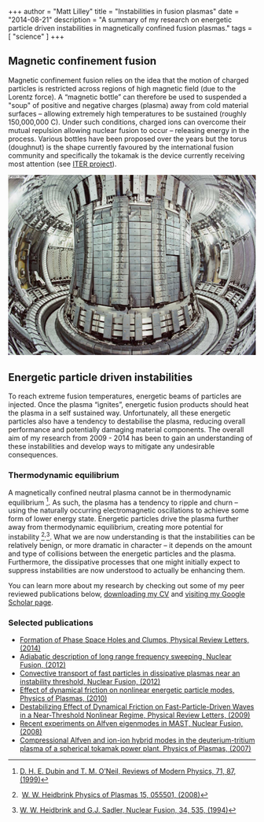 +++
author = "Matt Lilley"
title = "Instabilities in fusion plasmas"
date = "2014-08-21"
description = "A summary of my research on energetic particle driven instabilities in magnetically confined fusion plasmas."
tags = [
    "science"
]
+++

## Magnetic confinement fusion

Magnetic confinement fusion relies on the idea that the motion of charged particles is restricted across regions of high magnetic field (due to the Lorentz force). A “magnetic bottle” can therefore be used to suspended a "soup" of positive and negative charges (plasma) away from cold material surfaces – allowing extremely high temperatures to be sustained (roughly 150,000,000 C).  Under such conditions, charged ions can overcome their mutual repulsion allowing nuclear fusion to occur – releasing energy in the process.  Various bottles have been proposed over the years but the torus (doughnut) is the shape currently favoured by the international fusion community and specifically the tokamak is the device currently receiving most attention (see [ITER project](https://en.wikipedia.org/wiki/ITER)).

![JET Tokamak](JET.jpg "JET – the world’s most powerful tokamak, in Culham, UK")

## Energetic particle driven instabilities

To reach extreme fusion temperatures, energetic beams of particles are injected. Once the plasma “ignites”, energetic fusion products should heat the plasma in a self sustained way. Unfortunately, all these energetic particles also have a tendency to destabilise the plasma, reducing overall performance and potentially damaging material components. The overall aim of my research from 2009 - 2014 has been to gain an understanding of these instabilities and develop ways to mitigate any undesirable consequences.

### Thermodynamic equilibrium
A magnetically confined neutral plasma cannot be in thermodynamic equilibrium [^1]. As such, the plasma has a tendency to ripple and churn – using the naturally occurring electromagnetic oscillations to achieve some form of lower energy state. Energetic particles drive the plasma further away from thermodynamic equilibrium, creating more potential for instability [^2]<sup>,</sup>[^3]. What we are now understanding is that the instabilities can be relatively benign, or more dramatic in character – it depends on the amount and type of collisions between the energetic particles and the plasma. Furthermore, the dissipative processes that one might initially expect to suppress instabilities are now understood to actually be enhancing them.

[^1]: [D. H. E. Dubin and T. M. O’Neil, Reviews of Modern Physics, 71, 87, (1999)](https://dx.doi.org/10.1103/RevModPhys.71.87)
[^2]:  [W. W. Heidbrink Physics of Plasmas 15, 055501, (2008)](https://dx.doi.org/10.1063/1.2838239)
[^3]: [W. W. Heidbrink and G.J. Sadler, Nuclear Fusion, 34, 535, (1994)](https://dx.doi.org/10.1088/0029-5515/34/4/I07)

You can learn more about my research by checking out some of my peer reviewed publications below, [downloading my CV](/lilleyCV.pdf) and [visiting my Google Scholar page](https://scholar.google.co.uk/citations?user=dJewyK0AAAAJ).

### Selected publications
- [Formation of Phase Space Holes and Clumps, Physical Review Letters, (2014)](https://dx.doi.org/10.1103/PhysRevLett.112.155002)
- [Adiabatic description of long range frequency sweeping, Nuclear Fusion, (2012)](https://dx.doi.org/10.1088/0029-5515/52/9/094020)
- [Convective transport of fast particles in dissipative plasmas near an instability threshold, Nuclear Fusion, (2012)](https://dx.doi.org/10.1088/0029-5515/52/9/094002)
- [Effect of dynamical friction on nonlinear energetic particle modes, Physics of Plasmas, (2010)](https://dx.doi.org/10.1063/1.3486535)
- [Destabilizing Effect of Dynamical Friction on Fast-Particle-Driven Waves in a Near-Threshold Nonlinear Regime, Physical Review Letters, (2009)](https://dx.doi.org/10.1103/PhysRevLett.102.195003)
- [Recent experiments on Alfven eigenmodes in MAST, Nuclear Fusion, (2008)](https://dx.doi.org/10.1088/0029-5515/48/8/084003)
- [Compressional Alfven and ion-ion hybrid modes in the deuterium-tritium plasma of a spherical tokamak power plant, Physics of Plasmas, (2007)](https://dx.doi.org/10.1063/1.2752824)
